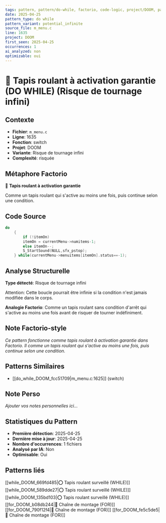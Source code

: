 ```yaml
---
tags: pattern, pattern/do-while, factorio, code-logic, project/DOOM, pattern/variant/potential_infinite
date: 2025-04-25
pattern_type: do while
pattern_variant: potential_infinite
source_file: m_menu.c
line: 1635
project: DOOM
first_seen: 2025-04-25
occurrences: 1
ai_analyzed: non
optimizable: oui
---
```


# 🔄 Tapis roulant à activation garantie (DO WHILE) (Risque de tournage infini)

## Contexte
- **Fichier**: `m_menu.c`
- **Ligne**: 1635
- **Fonction**: switch
- **Projet**: DOOM
- **Variante**: Risque de tournage infini
- **Complexité**: risquée

## Métaphore Factorio
🔄 **Tapis roulant à activation garantie**

Comme un tapis roulant qui s'active au moins une fois, puis continue selon une condition.

## Code Source
```c
do
	{
	    if (!itemOn)
		itemOn = currentMenu->numitems-1;
	    else itemOn--;
	    S_StartSound(NULL,sfx_pstop);
	} while(currentMenu->menuitems[itemOn].status==-1);
```

## Analyse Structurelle
**Type détecté**: Risque de tournage infini

Attention: Cette boucle pourrait être infinie si la condition n'est jamais modifiée dans le corps.

**Analogie Factorio**:
Comme un tapis roulant sans condition d'arrêt qui s'active au moins une fois avant de risquer de tourner indéfiniment.

## Note Factorio-style
*Ce pattern fonctionne comme tapis roulant à activation garantie dans Factorio. Il comme un tapis roulant qui s'active au moins une fois, puis continue selon une condition.*

## Patterns Similaires
- [[do_while_DOOM_fcc51709|m_menu.c:1625]] (switch)

## Note Perso
*Ajouter vos notes personnelles ici...*

## Statistiques du Pattern
- **Première détection**: 2025-04-25
- **Dernière mise à jour**: 2025-04-25
- **Nombre d'occurrences**: 1 fichiers
- **Analysé par IA**: Non
- **Optimisable**: Oui

## Patterns liés
[[while_DOOM_669fd485|⭕ Tapis roulant surveillé (WHILE)]]
[[while_DOOM_589dde27|⭕ Tapis roulant surveillé (WHILE)]]
[[while_DOOM_135bd103|⭕ Tapis roulant surveillé (WHILE)]]
[[for_DOOM_b08db244|🔄 Chaîne de montage (FOR)]]
[[for_DOOM_790f12f4|🔄 Chaîne de montage (FOR)]]
[[for_DOOM_fe5c5de5|🔄 Chaîne de montage (FOR)]]
